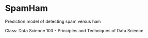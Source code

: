 # SpamHam

Prediction model of detecting spam versus ham

Class: Data Science 100 - Principles and Techniques of Data Science
